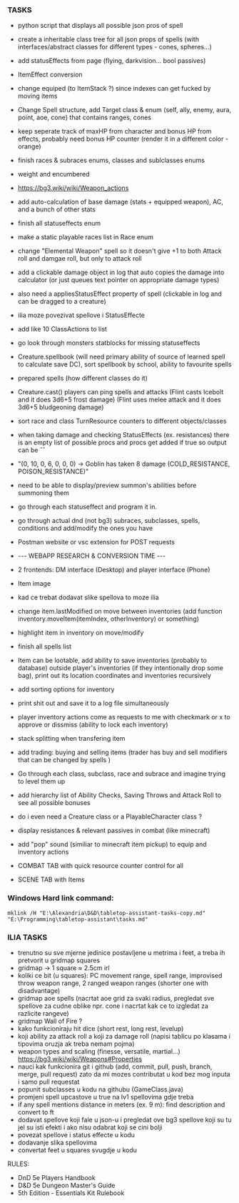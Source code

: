 
### TASKS

- python script that displays all possible json pros of spell
- create a inheritable class tree for all json props of spells (with interfaces/abstract classes for different types - cones, spheres...)
- add statusEffects from page (flying, darkvision... bool passives)
- ItemEffect conversion
- change equiped (to ItemStack ?) since indexes can get fucked by moving items
- Change Spell structure, add Target class & enum (self, ally, enemy, aura, point, aoe, cone) that contains ranges, cones
- keep seperate track of maxHP from character and bonus HP from effects, probably need bonus HP counter (render it in a different color - orange)
- finish races & subraces enums, classes and sublclasses enums
- weight and encumbered
- https://bg3.wiki/wiki/Weapon_actions
- add auto-calculation of base damage (stats + equipped weapon), AC, and a bunch of other stats
- finish all statuseffects enum
- make a static playable races list in Race enum
- change "Elemental Weapon" spell so it doesn't give +1 to both Attack roll and damgae roll, but only to attack roll
- add a clickable damage object in log that auto copies the damage into calculator (or just queues text pointer on appropriate damage types)
- also need a appliesStatusEffect property of spell (clickable in log and can be dragged to a creature)
- ilia moze povezivat spellove i StatusEffecte
- add like 10 ClassActions to list
- go look through monsters statblocks for missing statuseffects 
- Creature.spellbook (will need primary ability of source of learned spell to calculate save DC), sort spellbook by school, ability to favourite spells
- prepared spells (how different classes do it)
- Creature.cast() players can ping spells and attacks (Flint casts Icebolt and it does 3d6+5 frost damage) (Flint uses melee attack and it does 3d6+5 bludgeoning damage)
- sort race and class TurnResource counters to different objects/classes
- when taking damage and checking StatusEffects (ex. resistances) there is an empty list of possible procs and procs get added if true so output can be ˇˇ
- "(0, 10, 0, 6, 0, 0, 0) -> Goblin has taken 8 damage (COLD_RESISTANCE, POISON_RESISTANCE)"
- need to be able to display/preview summon's abilities before summoning them 
- go through each statuseffect and program it in.
- go through actual dnd (not bg3) subraces, subclasses, spells, conditions and add/modify the ones you have
- Postman website or vsc extension for POST requests

- --- WEBAPP RESEARCH & CONVERSION TIME ---

- 2 frontends: DM interface (Desktop) and player interface (Phone)
- Item image
- kad ce trebat dodavat slike spellova to moze ilia 
- change item.lastModified on move between inventories (add function inventory.moveItem(itemIndex, otherInventory) or something)
- highlight item in inventory on move/modify
- finish all spells list
- Item can be lootable, add ability to save inventories (probably to database) outside player's inventories (if they intentionally drop some bag), print out its location coordinates and inventories recursively 
- add sorting options for inventory
- print shit out and save it to a log file simultaneously
- player inventory actions come as requests to me with checkmark or x to approve or dissmiss (ability to lock each inventory)
- stack splitting when transfering item
- add trading: buying and selling items (trader has buy and sell modifiers that can be changed by spells )
- Go through each class, subclass, race and subrace and imagine trying to level them up
- add hierarchy list of Ability Checks, Saving Throws and Attack Roll to see all possible bonuses
- do i even need a Creature class or a PlayableCharacter class ?
- display resistances & relevant passives in combat (like minecraft)
- add "pop" sound (similiar to minecraft item pickup) to equip and inventory actions
- COMBAT TAB with quick resource counter control for all
- SCENE TAB with Items













### Windows Hard link command:

```batch
mklink /H "E:\Alexandria\D&D\tabletop-assistant-tasks-copy.md" "E:\Programming\tabletop-assistant\tasks.md"
```





### ILIA TASKS

- trenutno su sve mjerne jedinice postavljene u metrima i feet, a treba ih pretvorit u gridmap squares
- gridmap -> 1 square ≈ 2.5cm irl
- koliki ce bit (u squares): PC movement range, spell range, improvised throw weapon range, 2 ranged weapon ranges (shorter one with disadvantage)
- gridmap aoe spells (nacrtat aoe grid za svaki radius, pregledat sve spellove za cudne oblike npr. cone i nacrtat kak ce to izgledat za razlicite rangeve)
- gridmap Wall of Fire ?
- kako funkcioniraju hit dice (short rest, long rest, levelup)
- koji ability za attack roll a koji za damage roll (napisi tablicu po klasama i tipovima oruzja ak treba nemam pojma)
- weapon types and scaling (finesse, versatile, martial...) https://bg3.wiki/wiki/Weapons#Properties
- nauci kak funkcionira git i github (add, commit, pull, push, branch, merge, pull request) zato da mi mozes contributat u kod bez mog inputa i samo pull requestat
- popunit subclasses u kodu na githubu (GameClass.java)
- promjeni spell upcastove u true na lv1 spellovima gdje treba
- if any spell mentions distance in meters (ex. 9 m): find description and convert to ft
- dodavat spellove koji fale u json-u i pregledat ove bg3 spellove koji su tu jel su isti efekti i ako nisu odabrat koji se cini bolji
- povezat spellove i status effecte u kodu
- dodavanje slika spellovima
- convertat feet u squares svugdje u kodu

RULES:

- DnD 5e Players Handbook
- D&D 5e Dungeon Master's Guide
- 5th Edition - Essentials Kit Rulebook














